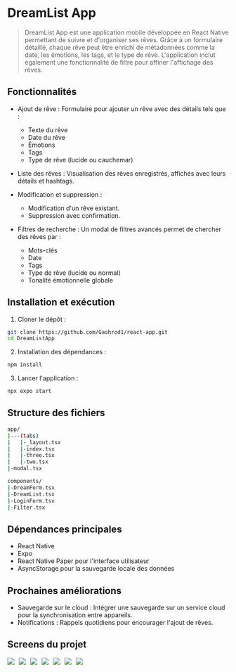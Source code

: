 # DreamList App 
>DreamList App est une application mobile développée en React Native permettant de suivre et d'organiser ses rêves. Grâce à un formulaire détaillé, chaque rêve peut être enrichi de métadonnées comme la date, les émotions, les tags, et le type de rêve. L'application inclut également une fonctionnalité de filtre pour affiner l'affichage des rêves.


## Fonctionnalités
- Ajout de rêve : Formulaire pour ajouter un rêve avec des détails tels que :

    - Texte du rêve
    - Date du rêve
    - Émotions
    - Tags
    - Type de rêve (lucide ou cauchemar)
- Liste des rêves : Visualisation des rêves enregistrés, affichés avec leurs détails et hashtags.
- Modification et suppression :

    - Modification d'un rêve existant.
    - Suppression avec confirmation.
- Filtres de recherche : Un modal de filtres avancés permet de chercher des rêves par :

    - Mots-clés
    - Date
    - Tags
    - Type de rêve (lucide ou normal)
    - Tonalité émotionnelle globale

## Installation et exécution

1. Cloner le dépôt :

```bash
git clone https://github.com/Gashrod1/react-app.git
cd DreamListApp
```
2. Installation des dépendances :


```bash
npm install
```
3. Lancer l'application :

```bash
npx expo start
```

## Structure des fichiers
```bash
app/
|---(tabs)
|   |-_layout.tsx
|   |-index.tsx
|   |-three.tsx
|   |-two.tsx
|-modal.tsx

components/
|-DreamForm.tsx
|-DreamList.tsx
|-LoginForm.tsx
|-Filter.tsx
```

## Dépendances principales
- React Native
- Expo
- React Native Paper pour l'interface utilisateur
- AsyncStorage pour la sauvegarde locale des données
## Prochaines améliorations
- Sauvegarde sur le cloud : Intégrer une sauvegarde sur un service cloud pour la synchronisation entre appareils.
- Notifications : Rappels quotidiens pour encourager l'ajout de rêves.

## Screens du projet
<div style="display: flex; flex-wrap: wrap; gap: 10px;">
    <img src ='/assets/images/screen_app/form.png'>
    <img src ='/assets/images/screen_app/form2.png'>
    <img src ='/assets/images/screen_app/List.png'>
    <img src ='/assets/images/screen_app/filter.png'>
    <img src ='/assets/images/screen_app/EditForm.png'>
    <img src ='/assets/images/screen_app/EditForm2.png'>
    <img src ='/assets/images/screen_app/Login.png'>
</div>